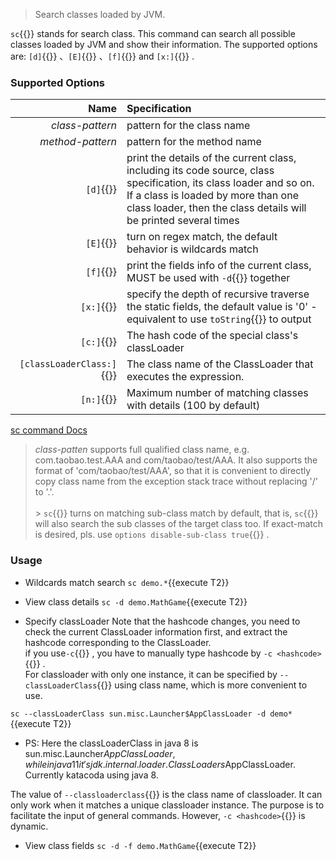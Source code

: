 > Search classes loaded by JVM.

`sc`{{}} stands for search class. This command can search all possible classes loaded by JVM and show their information. The supported options are: `[d]`{{}} 、`[E]`{{}} 、`[f]`{{}} and `[x:]`{{}} .

### Supported Options

|                      Name | Specification                                                                                                                                                                                                                    |
| ------------------------: | :------------------------------------------------------------------------------------------------------------------------------------------------------------------------------------------------------------------------------- |
|           _class-pattern_ | pattern for the class name                                                                                                                                                                                                       |
|          _method-pattern_ | pattern for the method name                                                                                                                                                                                                      |
|                 `[d]`{{}} | print the details of the current class, including its code source, class specification, its class loader and so on.<br/>If a class is loaded by more than one class loader, then the class details will be printed several times |
|                 `[E]`{{}} | turn on regex match, the default behavior is wildcards match                                                                                                                                                                     |
|                 `[f]`{{}} | print the fields info of the current class, MUST be used with `-d`{{}} together                                                                                                                                                  |
|                `[x:]`{{}} | specify the depth of recursive traverse the static fields, the default value is '0' - equivalent to use `toString`{{}} to output                                                                                                 |
|                `[c:]`{{}} | The hash code of the special class's classLoader                                                                                                                                                                                 |
| `[classLoaderClass:]`{{}} | The class name of the ClassLoader that executes the expression.                                                                                                                                                                  |
|                `[n:]`{{}} | Maximum number of matching classes with details (100 by default)                                                                                                                                                                 |

[sc command Docs](https://arthas.aliyun.com/en/doc/sc.html)

> _class-patten_ supports full qualified class name, e.g. com.taobao.test.AAA and com/taobao/test/AAA. It also supports the format of 'com/taobao/test/AAA', so that it is convenient to directly copy class name from the exception stack trace without replacing '/' to '.'. <br/><br/> > `sc`{{}} turns on matching sub-class match by default, that is, `sc`{{}} will also search the sub classes of the target class too. If exact-match is desired, pls. use `options disable-sub-class true`{{}} .

### Usage

- Wildcards match search `sc demo.*`{{execute T2}}
- View class details `sc -d demo.MathGame`{{execute T2}}

- Specify classLoader
  Note that the hashcode changes, you need to check the current ClassLoader information first, and extract the hashcode corresponding to the ClassLoader.  
  if you use`-c`{{}} , you have to manually type hashcode by `-c <hashcode>`{{}} .  
  For classloader with only one instance, it can be specified by `--classLoaderClass`{{}} using class name, which is more convenient to use.

`sc --classLoaderClass sun.misc.Launcher$AppClassLoader -d demo*`{{execute T2}}

- PS: Here the classLoaderClass in java 8 is sun.misc.Launcher$AppClassLoader, while in java 11 it's jdk.internal.loader.ClassLoaders$AppClassLoader. Currently katacoda using java 8.

The value of `--classloaderclass`{{}} is the class name of classloader. It can only work when it matches a unique classloader instance. The purpose is to facilitate the input of general commands. However, `-c <hashcode>`{{}} is dynamic.

- View class fields `sc -d -f demo.MathGame`{{execute T2}}
